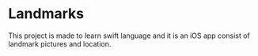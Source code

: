 # Landmarks
This project is made to learn swift language and it is an iOS app consist of landmark pictures and location.
